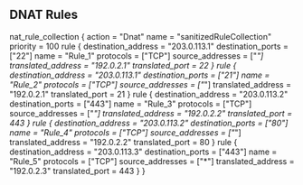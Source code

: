 ## DNAT Rules

nat_rule_collection {
    action   = "Dnat"
    name     = "sanitizedRuleCollection"
    priority = 100
    rule {
      destination_address = "203.0.113.1"
      destination_ports   = ["22"]
      name                = "Rule_1"
      protocols           = ["TCP"]
      source_addresses    = ["*"]
      translated_address  = "192.0.2.1"
      translated_port     = 22
    }
    rule {
      destination_address = "203.0.113.1"
      destination_ports   = ["21"]
      name                = "Rule_2"
      protocols           = ["TCP"]
      source_addresses    = ["*"]
      translated_address  = "192.0.2.1"
      translated_port     = 21
    }
    rule {
      destination_address = "203.0.113.2"
      destination_ports   = ["443"]
      name                = "Rule_3"
      protocols           = ["TCP"]
      source_addresses    = ["*"]
      translated_address  = "192.0.2.2"
      translated_port     = 443
    }
    rule {
      destination_address = "203.0.113.2"
      destination_ports   = ["80"]
      name                = "Rule_4"
      protocols           = ["TCP"]
      source_addresses    = ["*"]
      translated_address  = "192.0.2.2"
      translated_port     = 80
    }
    rule {
      destination_address = "203.0.113.3"
      destination_ports   = ["443"]
      name                = "Rule_5"
      protocols           = ["TCP"]
      source_addresses    = ["*"]
      translated_address  = "192.0.2.3"
      translated_port     = 443
    }
}